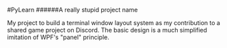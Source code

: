#PyLearn
######A really stupid project name

My project to build a terminal window layout system as my contribution to a 
shared game project on Discord. The basic design is a much simplified 
imitation of WPF's "panel" principle.
